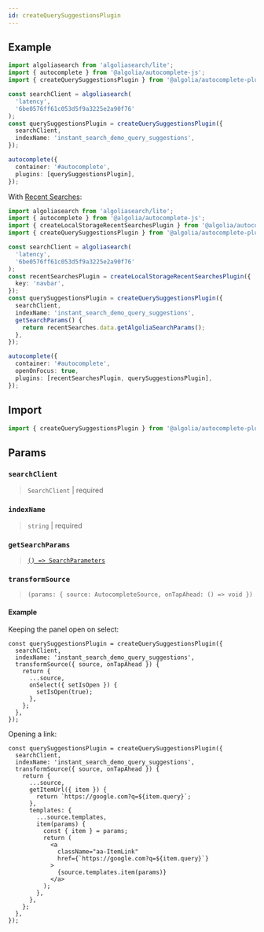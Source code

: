 ```yaml
---
id: createQuerySuggestionsPlugin
---
```


## Example

```ts
import algoliasearch from 'algoliasearch/lite';
import { autocomplete } from '@algolia/autocomplete-js';
import { createQuerySuggestionsPlugin } from '@algolia/autocomplete-plugin-query-suggestions';

const searchClient = algoliasearch(
  'latency',
  '6be0576ff61c053d5f9a3225e2a90f76'
);
const querySuggestionsPlugin = createQuerySuggestionsPlugin({
  searchClient,
  indexName: 'instant_search_demo_query_suggestions',
});

autocomplete({
  container: '#autocomplete',
  plugins: [querySuggestionsPlugin],
});
```

With [Recent Searches](createLocalStorageRecentSearchesPlugin):

```ts
import algoliasearch from 'algoliasearch/lite';
import { autocomplete } from '@algolia/autocomplete-js';
import { createLocalStorageRecentSearchesPlugin } from '@algolia/autocomplete-plugin-recent-searches';
import { createQuerySuggestionsPlugin } from '@algolia/autocomplete-plugin-query-suggestions';

const searchClient = algoliasearch(
  'latency',
  '6be0576ff61c053d5f9a3225e2a90f76'
);
const recentSearchesPlugin = createLocalStorageRecentSearchesPlugin({
  key: 'navbar',
});
const querySuggestionsPlugin = createQuerySuggestionsPlugin({
  searchClient,
  indexName: 'instant_search_demo_query_suggestions',
  getSearchParams() {
    return recentSearches.data.getAlgoliaSearchParams();
  },
});

autocomplete({
  container: '#autocomplete',
  openOnFocus: true,
  plugins: [recentSearchesPlugin, querySuggestionsPlugin],
});
```

## Import

```ts
import { createQuerySuggestionsPlugin } from '@algolia/autocomplete-plugin-query-suggestions';
```

## Params

### `searchClient`

> `SearchClient` | required

### `indexName`

> `string` | required

### `getSearchParams`

> [`() => SearchParameters`](https://www.algolia.com/doc/api-reference/search-api-parameters/)

### `transformSource`

> `(params: { source: AutocompleteSource, onTapAhead: () => void })`

#### Example

Keeping the panel open on select:

```tsx
const querySuggestionsPlugin = createQuerySuggestionsPlugin({
  searchClient,
  indexName: 'instant_search_demo_query_suggestions',
  transformSource({ source, onTapAhead }) {
    return {
      ...source,
      onSelect({ setIsOpen }) {
        setIsOpen(true);
      },
    };
  },
});
```

Opening a link:

```tsx
const querySuggestionsPlugin = createQuerySuggestionsPlugin({
  searchClient,
  indexName: 'instant_search_demo_query_suggestions',
  transformSource({ source, onTapAhead }) {
    return {
      ...source,
      getItemUrl({ item }) {
        return `https://google.com?q=${item.query}`;
      },
      templates: {
        ...source.templates,
        item(params) {
          const { item } = params;
          return (
            <a
              className="aa-ItemLink"
              href={`https://google.com?q=${item.query}`}
            >
              {source.templates.item(params)}
            </a>
          );
        },
      },
    };
  },
});
```
